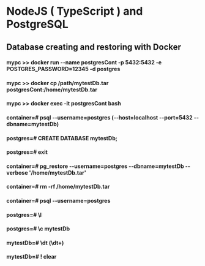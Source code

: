 # NodeJS ( TypeScript ) and PostgreSQL

## Database creating and restoring with Docker

#### mypc >> docker run --name postgresCont -p 5432:5432 -e POSTGRES_PASSWORD=12345 -d postgres

#### mypc >> docker cp /path/mytestDb.tar postgresCont:/home/mytestDb.tar

#### mypc >> docker exec -it postgresCont bash

#### container=# psql --username=postgres (--host=localhost --port=5432 --dbname=mytestDb)

#### postgres=# CREATE DATABASE mytestDb;

#### postgres=# exit

#### container=# pg_restore --username=postgres --dbname=mytestDb --verbose '/home/mytestDb.tar'

#### container=# rm -rf /home/mytestDb.tar

#### container=# psql --username=postgres

#### postgres=# \l

#### postgres=# \c mytestDb

#### mytestDb=# \dt (\dt+)

#### mytestDb=# \! clear
